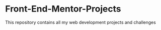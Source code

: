 # Front-End-Mentor-Projects
This repository contains all my web development projects and challenges
